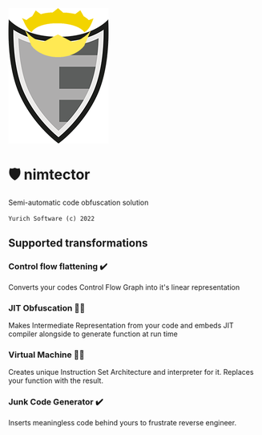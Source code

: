 ![Nimtector Logo](nimtector.png) 
# :shield: nimtector 
Semi-automatic code obfuscation solution

`Yurich Software (c) 2022`

## Supported transformations
### Control flow flattening ✔️

Converts your codes Control Flow Graph into it's linear representation

### JIT Obfuscation 👷‍♂️

Makes Intermediate Representation from your code and embeds JIT compiler alongside to generate function at run time

### Virtual Machine 👷‍♂️

Creates unique Instruction Set Architecture and interpreter for it. Replaces your function with the result.

### Junk Code Generator ✔️

Inserts meaningless code behind yours to frustrate reverse engineer.
